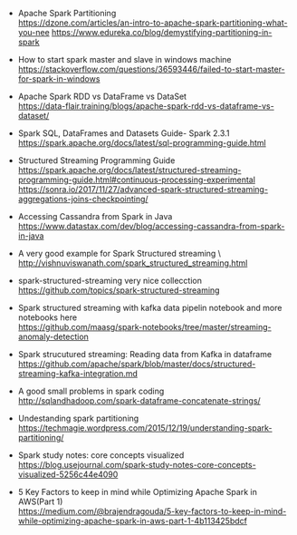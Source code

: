 * Apache Spark Partitioning \
https://dzone.com/articles/an-intro-to-apache-spark-partitioning-what-you-nee
https://www.edureka.co/blog/demystifying-partitioning-in-spark

* How to start spark master and slave in windows machine \
https://stackoverflow.com/questions/36593446/failed-to-start-master-for-spark-in-windows

* Apache Spark RDD vs DataFrame vs DataSet \
https://data-flair.training/blogs/apache-spark-rdd-vs-dataframe-vs-dataset/

* Spark SQL, DataFrames and Datasets Guide- Spark 2.3.1 \
https://spark.apache.org/docs/latest/sql-programming-guide.html

* Structured Streaming Programming Guide \
https://spark.apache.org/docs/latest/structured-streaming-programming-guide.html#continuous-processing-experimental
https://sonra.io/2017/11/27/advanced-spark-structured-streaming-aggregations-joins-checkpointing/

* Accessing Cassandra from Spark in Java \
https://www.datastax.com/dev/blog/accessing-cassandra-from-spark-in-java

* A very good example for Spark Structured streaming \ 
http://vishnuviswanath.com/spark_structured_streaming.html

* spark-structured-streaming very nice collecction \
https://github.com/topics/spark-structured-streaming

* Spark structured streaming with kafka data pipelin notebook and more notebooks here \
https://github.com/maasg/spark-notebooks/tree/master/streaming-anomaly-detection

* Spark strucutured streaming: Reading data from Kafka in dataframe \
https://github.com/apache/spark/blob/master/docs/structured-streaming-kafka-integration.md

* A good small problems in spark coding \
http://sqlandhadoop.com/spark-dataframe-concatenate-strings/

* Undestanding spark partitioning \
https://techmagie.wordpress.com/2015/12/19/understanding-spark-partitioning/

* Spark study notes: core concepts visualized \
https://blog.usejournal.com/spark-study-notes-core-concepts-visualized-5256c44e4090

* 5 Key Factors to keep in mind while Optimizing Apache Spark in AWS(Part 1) \
https://medium.com/@brajendragouda/5-key-factors-to-keep-in-mind-while-optimizing-apache-spark-in-aws-part-1-4b113425bdcf
